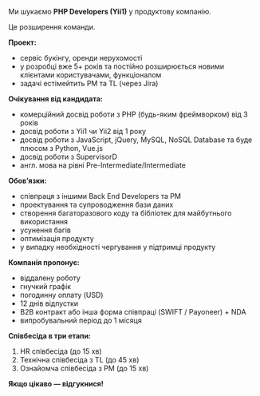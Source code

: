 Ми шукаємо **PHP Developers (Yii1)** у продуктову компанію.

Це розширення команди.

**Проект:**

  * сервіс букінгу, оренди нерухомості
  * у розробці вже 5+ років та постійно розширюється новими клієнтами користувачами, функціоналом
  * задачі естімейтить РМ та TL (через Jira)

**Очікування від кандидата:**

  * комерційний досвід роботи з РНР (будь-яким фреймворком) від 3 років
  * досвід роботи з Yii1 чи Yii2 від 1 року
  * досвід роботи з JavaScript, jQuery, MySQL, NoSQL Database та буде плюсом з Python, Vue.js
  * досвід роботи з SupervisorD
  * англ. мова на рівні Pre-Intermediate/Intermediate

**Обов’язки:**

  * співпраця з іншими Back End Developers та РМ
  * проектування та супроводження бази даних
  * створення багаторазового коду та бібліотек для майбутнього використання
  * усунення багів
  * оптимізація продукту
  * у випадку необхідності чергування у підтримці продукту

**Компанія пропонує:**

  * віддалену роботу
  * гнучкий графік
  * погодинну оплату (USD)
  * 12 днів відпустки
  * В2В контракт або інша форма співпраці (SWIFT / Payoneer) + NDA
  * випробувальний період до 1 місяця

**Співбесіда в три етапи:**

  1. HR співбесіда (до 15 хв)
  2. Технічна співбесіда з TL (до 45 хв)
  3. Ознайомча співбесіда з РМ (до 15 хв)

**Якщо цікаво — відгукнися!**